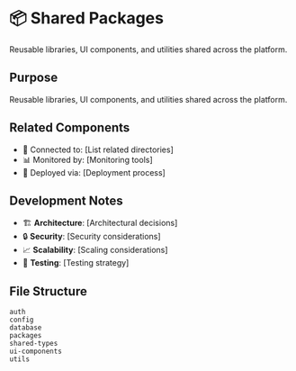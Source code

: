 # 📦 Shared Packages

Reusable libraries, UI components, and utilities shared across the platform.

## Purpose
Reusable libraries, UI components, and utilities shared across the platform.

## Related Components
- 🔗 Connected to: [List related directories]
- 📊 Monitored by: [Monitoring tools]
- 🚀 Deployed via: [Deployment process]

## Development Notes
- 🏗️ **Architecture**: [Architectural decisions]
- 🔒 **Security**: [Security considerations]
- 📈 **Scalability**: [Scaling considerations]
- 🧪 **Testing**: [Testing strategy]

## File Structure
```
auth
config
database
packages
shared-types
ui-components
utils
```
